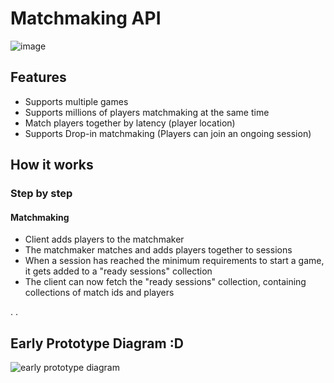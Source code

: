 # Matchmaking API

![image](https://user-images.githubusercontent.com/17746816/197415960-9c9f6270-f600-46d0-8f32-46514ebd9b48.png)



## Features

- Supports multiple games
- Supports millions of players matchmaking at the same time
- Match players together by latency (player location)
- Supports Drop-in matchmaking (Players can join an ongoing session)


## How it works

### Step by step

#### Matchmaking

- Client adds players to the matchmaker
- The matchmaker matches and adds players together to sessions
- When a session has reached the minimum requirements to start a game, it gets added to a "ready sessions" collection
- The client can now fetch the "ready sessions" collection, containing collections of match ids and players

.
.

## Early Prototype Diagram :D

![early prototype diagram](https://user-images.githubusercontent.com/17746816/197418742-647a11e6-1ca4-4763-993f-ae68476cb3b9.png)
